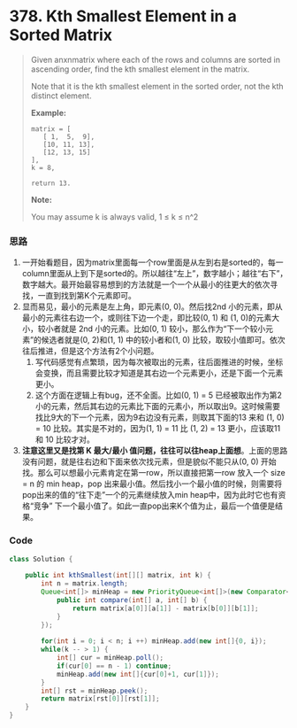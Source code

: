 # 378. Kth Smallest Element in a Sorted Matrix

> Given anxnmatrix where each of the rows and columns are sorted in ascending order, find the kth smallest element in the matrix.
>
> Note that it is the kth smallest element in the sorted order, not the kth distinct element.
>
> **Example:**
>
> ```
> matrix = [
>    [ 1,  5,  9],
>    [10, 11, 13],
>    [12, 13, 15]
> ],
> k = 8,
>
> return 13.
> ```
>
> **Note:**
>
> You may assume k is always valid, 1 ≤ k ≤ n^2

### 思路

1. 一开始看题目，因为matrix里面每一个row里面是从左到右是sorted的，每一column里面从上到下是sorted的。所以越往“左上”，数字越小；越往“右下”，数字越大。最开始最容易想到的方法就是一个一个从最小的往更大的依次寻找，一直到找到第K个元素即可。
2. 显而易见，最小的元素是左上角，即元素\(0, 0\)。然后找2nd 小的元素，即从最小的元素往右边一个，或则往下边一个走，即比较\(0, 1\) 和 \(1, 0\)的元素大小，较小者就是 2nd 小的元素。比如\(0, 1\) 较小，那么作为“下一个较小元素”的候选者就是\(0, 2\)和\(1, 1\) 中的较小者和\(1, 0\) 比较，取较小值即可。依次往后推进，但是这个方法有2个小问题。
   1. 写代码感觉有点繁琐，因为每次被取出的元素，往后面推进的时候，坐标会变换，而且需要比较才知道是其右边一个元素更小，还是下面一个元素更小。
   2. 这个方面在逻辑上有bug，还不全面。比如\(0, 1\) = 5 已经被取出作为第2小的元素，然后其右边的元素比下面的元素小，所以取出9。这时候需要找比9大的下一个元素，因为9右边没有元素，则取其下面的13 来和 \(1, 0\) = 10 比较。其实是不对的，因为\(1, 1\) = 11 比 \(1, 2\) = 13 更小，应该取11 和 10 比较才对。
3. **注意这里又是找第 K 最大/最小 值问题，往往可以往heap上面想**。上面的思路没有问题，就是往右边和下面来依次找元素，但是貌似不能只从\(0, 0\) 开始找。那么可以想最小元素肯定在第一row，所以直接把第一row 放入一个 size = n 的 min heap，pop 出来最小值。然后找小一个最小值的时候，则需要将pop出来的值的“往下走”一个的元素继续放入min heap中，因为此时它也有资格“竞争” 下一个最小值了。如此一直pop出来K个值为止，最后一个值便是结果。

### Code

```java
class Solution {
    
    public int kthSmallest(int[][] matrix, int k) {
        int n = matrix.length;
        Queue<int[]> minHeap = new PriorityQueue<int[]>(new Comparator<int[]>(){
            public int compare(int[] a, int[] b) {
                return matrix[a[0]][a[1]] - matrix[b[0]][b[1]];
            }
        });
        
        for(int i = 0; i < n; i ++) minHeap.add(new int[]{0, i});
        while(k -- > 1) {
            int[] cur = minHeap.poll();
            if(cur[0] == n - 1) continue;
            minHeap.add(new int[]{cur[0]+1, cur[1]});
        }
        int[] rst = minHeap.peek();
        return matrix[rst[0]][rst[1]];
    }
}
```




